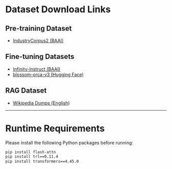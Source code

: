 # Dataset Download Links

## Pre-training Dataset
- [IndustryCorpus2 (BAAI)](https://www.modelscope.cn/datasets/BAAI/IndustryCorpus2)

## Fine-tuning Datasets
- [Infinity-Instruct (BAAI)](https://www.modelscope.cn/datasets/BAAI/Infinity-Instruct)
- [blossom-orca-v3 (Hugging Face)](https://huggingface.co/datasets/Azure99/blossom-orca-v3/blob/main/README.md)

## RAG Dataset
- [Wikipedia Dumps (English)](https://dumps.wikimedia.org/enwiki/)

---

# Runtime Requirements

Please install the following Python packages before running:

```bash
pip install flash-attn
pip install trl==0.11.4
pip install transformers==4.45.0
